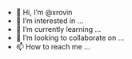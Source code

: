 - 👋 Hi, I’m @xrovin
- 👀 I’m interested in ...
- 🌱 I’m currently learning ...
- 💞️ I’m looking to collaborate on ...
- 📫 How to reach me ...

<!---
xrovin/xrovin is a ✨ special ✨ repository because its `README.md` (this file) appears on your GitHub profile.
You can click the Preview link to take a look at your changes.
--->
